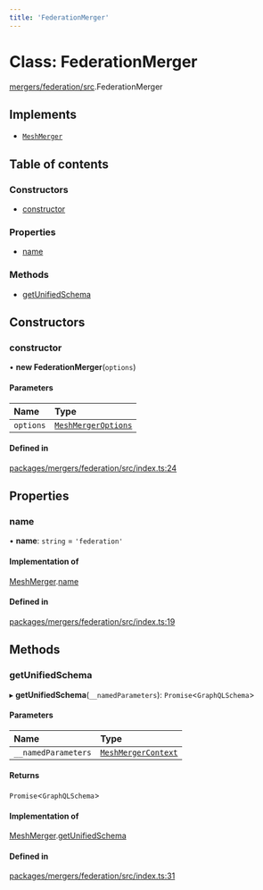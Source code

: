 ```yaml
---
title: 'FederationMerger'
---
```


# Class: FederationMerger

[mergers/federation/src](../modules/mergers_federation_src).FederationMerger

## Implements

- [`MeshMerger`](/docs/api/interfaces/types_src.MeshMerger)

## Table of contents

### Constructors

- [constructor](mergers_federation_src.FederationMerger#constructor)

### Properties

- [name](mergers_federation_src.FederationMerger#name)

### Methods

- [getUnifiedSchema](mergers_federation_src.FederationMerger#getunifiedschema)

## Constructors

### constructor

• **new FederationMerger**(`options`)

#### Parameters

| Name | Type |
| :------ | :------ |
| `options` | [`MeshMergerOptions`](/docs/api/interfaces/types_src.MeshMergerOptions) |

#### Defined in

[packages/mergers/federation/src/index.ts:24](https://github.com/Urigo/graphql-mesh/blob/master/packages/mergers/federation/src/index.ts#L24)

## Properties

### name

• **name**: `string` = `'federation'`

#### Implementation of

[MeshMerger](/docs/api/interfaces/types_src.MeshMerger).[name](/docs/api/interfaces/types_src.MeshMerger#name)

#### Defined in

[packages/mergers/federation/src/index.ts:19](https://github.com/Urigo/graphql-mesh/blob/master/packages/mergers/federation/src/index.ts#L19)

## Methods

### getUnifiedSchema

▸ **getUnifiedSchema**(`__namedParameters`): `Promise`\<`GraphQLSchema`>

#### Parameters

| Name | Type |
| :------ | :------ |
| `__namedParameters` | [`MeshMergerContext`](/docs/api/interfaces/types_src.MeshMergerContext) |

#### Returns

`Promise`\<`GraphQLSchema`>

#### Implementation of

[MeshMerger](/docs/api/interfaces/types_src.MeshMerger).[getUnifiedSchema](/docs/api/interfaces/types_src.MeshMerger#getunifiedschema)

#### Defined in

[packages/mergers/federation/src/index.ts:31](https://github.com/Urigo/graphql-mesh/blob/master/packages/mergers/federation/src/index.ts#L31)
